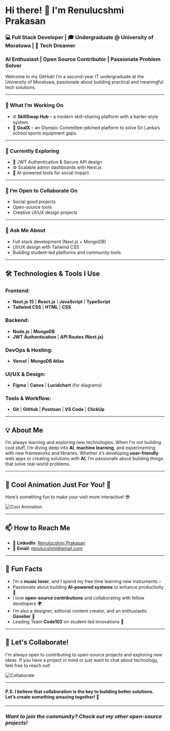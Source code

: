 # Hi there! 👋 I'm **Renulucshmi Prakasan**

### 💻 Full Stack Developer | 🎓 Undergraduate @ University of Moratuwa | 🚀 Tech Dreamer  
### AI Enthusiast | Open Source Contributor | Passionate Problem Solver

Welcome to my GitHub! I’m a second-year IT undergraduate at the University of Moratuwa, passionate about building practical and meaningful tech solutions.

---

### 🚧 What I’m Working On
- 🌐 **SkillSwap Hub** – a modern skill-sharing platform with a barter-style system.
- 🏫 **GoalX** – an Olympic Committee-pitched platform to solve Sri Lanka’s school sports equipment gaps.

---

### 🌱 Currently Exploring
- 🔐 JWT Authentication & Secure API design  
- ⚙️ Scalable admin dashboards with Next.js  
- 🤖 AI-powered tools for social impact  

---

### 🤝 I’m Open to Collaborate On
- Social good projects  
- Open-source tools  
- Creative UI/UX design projects  

---

### 💬 Ask Me About
- Full stack development (Next.js + MongoDB)  
- UI/UX design with Tailwind CSS  
- Building student-led platforms and community tools  

---

## 🛠️ Technologies & Tools I Use

### Frontend:
- **Next.js 15** | **React.js** | **JavaScript** | **TypeScript**
- **Tailwind CSS** | **HTML** | **CSS**

### Backend:
- **Node.js** | **MongoDB**
- **JWT Authentication** | **API Routes (Next.js)**

### DevOps & Hosting:
- **Vercel** | **MongoDB Atlas**

### UI/UX & Design:
- **Figma** | **Canva** | **Lucidchart** (for diagrams)

### Tools & Workflow:
- **Git** | **GitHub** | **Postman** | **VS Code** | **ClickUp**

---

## 💡 About Me

I’m always learning and exploring new technologies. When I’m not building cool stuff, I’m diving deep into **AI**, **machine learning**, and experimenting with new frameworks and libraries. Whether it’s developing **user-friendly** web apps or creating solutions with **AI**, I’m passionate about building things that solve real-world problems.

---

## 🎨 Cool Animation Just For You! 🌟

Here’s something fun to make your visit more interactive! 😎

![Cool Animation](https://media.giphy.com/media/3o6ZsU2aNxkMjw6DX2/giphy.gif)

---

## 📫 How to Reach Me

- 💬 **LinkedIn**: [Renulucshmi Prakasan](https://www.linkedin.com/in/renulucshmi/)
- 📧 **Email**: [renulucshmi@gmail.com](mailto:renulucshmi@gmail.com)

---

## 🎨 Fun Facts
- I’m a **music lover**, and I spend my free time learning new instruments 🎶  
- Passionate about building **AI-powered systems** to enhance productivity 🤖  
- I love **open-source contributions** and collaborating with fellow developers 🌍  
- I’m also a designer, editorial content creator, and an enthusiastic **Gavelier** 🎤  
- Leading Team **Code102** on student-led innovations 🧠  

---

## 🤝 Let's Collaborate!

I'm always open to contributing to open-source projects and exploring new ideas. If you have a project in mind or just want to chat about technology, feel free to reach out!

![Collaborate](https://media.giphy.com/media/3o6ZsU2aNxkMjw6DX2/giphy.gif)

---

#### P.S. I believe that **collaboration** is the key to building better solutions. Let’s create something amazing together! 🚀

---

### *Want to join the community? Check out my other open-source projects!*

